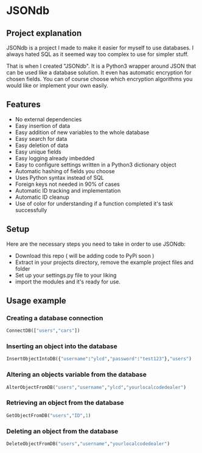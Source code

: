 # JSONdb

## Project explanation

JSONdb is a project I made to make it easier for myself to use databases. I always hated SQL as it seemed way too complex to use for simpler stuff.

That is when I created "JSONdb". It is a Python3 wrapper around JSON that can be used like a database solution. It even has automatic encryption for chosen fields. You can of course choose which encryption algorithms you would like or implement your own easily.

## Features

- No external dependencies
- Easy insertion of data
- Easy addition of new variables to the whole database
- Easy search for data
- Easy deletion of data
- Easy unique fields
- Easy logging already imbedded
- Easy to configure settings written in a Python3 dictionary object
- Automatic hashing of fields you choose
- Uses Python syntax instead of SQL
- Foreign keys not needed in 90% of cases
- Automatic ID tracking and implementation
- Automatic ID cleanup
- Use of color for understanding if a function completed it's task successfully

## Setup

Here are the necessary steps you need to take in order to use JSONdb:

- Download this repo ( will be adding code to PyPi soon )
- Extract in your projects directory, remove the example project files and folder
- Set up your settings.py file to your liking
- import the modules and it's ready for use.

## Usage example

### Creating a database connection
```Python
ConnectDB(["users","cars"])
```
### Inserting an object into the database
```Python
InsertObjectIntoDB({"username":"ylcd","password":"test123"},"users")
```
### Altering an objects variable from the database
```Python
AlterObjectFromDB("users","username","ylcd","yourlocalcodedealer")
```
### Retrieving an object from the database
```Python
GetObjectFromDB("users","ID",1)
```
### Deleting an object from the database
```Python
DeleteObjectFromDB("users","username","yourlocalcodedealer")
```